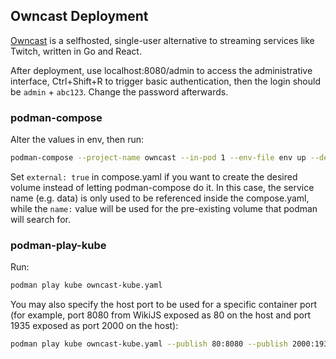 ## Owncast Deployment

[Owncast](https://owncast.online/) is a selfhosted, single-user alternative
to streaming services like Twitch, written in Go and React.

After deployment, use localhost:8080/admin to access the administrative interface,
Ctrl+Shift+R to trigger basic authentication, then the login should be
`admin` + `abc123`. Change the password afterwards.

### podman-compose

Alter the values in env, then run:

```bash
podman-compose --project-name owncast --in-pod 1 --env-file env up --detach
```

Set `external: true` in compose.yaml if you want to create the desired volume
instead of letting podman-compose do it. In this case, the service name
(e.g. data) is only used to be referenced inside the compose.yaml, while the
`name:` value will be used for the pre-existing volume that podman will search for.

### podman-play-kube

Run:

```bash
podman play kube owncast-kube.yaml
```

You may also specify the host port to be used for a specific container port
(for example, port 8080 from WikiJS exposed as 80 on the host and port 1935
exposed as port 2000 on the host):

```bash
podman play kube owncast-kube.yaml --publish 80:8080 --publish 2000:1935
```
